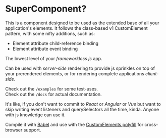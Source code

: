 # SuperComponent?

This is a component designed to be used as the extended base of all your
application's elements.
It follows the class-based v1 CustomElement pattern, with some nifty additions,
such as:

- Element attribute child-reference binding
- Element attribute event binding

The lowest level of your _frameworkless js_ app.

Can be used with _server-side_ rendering to provide js sprinkles on top of your prerendered elements, or for rendering complete applications _client-side_.

Check out the `/examples` for some test-uses.  
Check out the `/docs` for actual documentation.  

It's like, if you don't want to commit to _React_ or _Angular_ or _Vue_ but want to skip writing event listeners and querySelectors all the time, kinda.
Anyone with js knowledge can use it.

Compile it with [Babel](https://babeljs.io/) and use with the [CustomElements polyfill](https://github.com/webcomponents/custom-elements) for cross-browser support.
